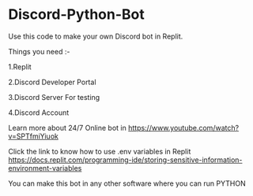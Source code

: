 # Discord-Python-Bot 
Use this code to make your own Discord bot in Replit.

Things you need :-

1.Replit

2.Discord Developer Portal

3.Discord Server For testing

4.Discord Account

Learn more about 24/7 Online bot in https://www.youtube.com/watch?v=SPTfmiYiuok

Click the link to know how to use .env variables in Replit https://docs.replit.com/programming-ide/storing-sensitive-information-environment-variables

You can make this bot in any other software where you can run PYTHON
